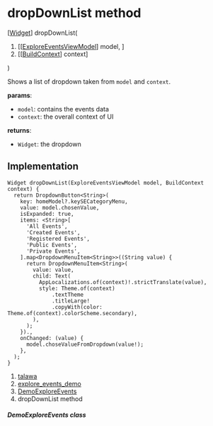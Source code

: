 
<div>

# dropDownList method

</div>


[[Widget](https://api.flutter.dev/flutter/widgets/Widget-class.html)]
dropDownList(

1.  [[[ExploreEventsViewModel](../../view_model_after_auth_view_models_event_view_models_explore_events_view_model/ExploreEventsViewModel-class.md)]
    model, ]
2.  [[[BuildContext](https://api.flutter.dev/flutter/widgets/BuildContext-class.html)]
    context]

)



Shows a list of dropdown taken from `model` and `context`.

**params**:

-   `model`: contains the events data
-   `context`: the overall context of UI

**returns**:

-   `Widget`: the dropdown



## Implementation

``` language-dart
Widget dropDownList(ExploreEventsViewModel model, BuildContext context) {
  return DropdownButton<String>(
    key: homeModel?.keySECategoryMenu,
    value: model.chosenValue,
    isExpanded: true,
    items: <String>[
      'All Events',
      'Created Events',
      'Registered Events',
      'Public Events',
      'Private Events',
    ].map<DropdownMenuItem<String>>((String value) {
      return DropdownMenuItem<String>(
        value: value,
        child: Text(
          AppLocalizations.of(context)!.strictTranslate(value),
          style: Theme.of(context)
              .textTheme
              .titleLarge!
              .copyWith(color: Theme.of(context).colorScheme.secondary),
        ),
      );
    }).,
    onChanged: (value) {
      model.choseValueFromDropdown(value!);
    },
  );
}
```







1.  [talawa](../../index.md)
2.  [explore_events_demo](../../views_demo_screens_explore_events_demo/)
3.  [DemoExploreEvents](../../views_demo_screens_explore_events_demo/DemoExploreEvents-class.md)
4.  dropDownList method

##### DemoExploreEvents class







